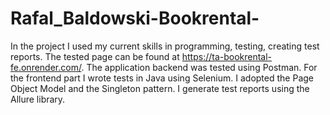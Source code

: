 # Rafal_Baldowski-Bookrental-
In the project I used my current skills in programming, testing, creating test reports. The tested page can be found at https://ta-bookrental-fe.onrender.com/. The application backend was tested using Postman. For the frontend part I wrote tests in Java using Selenium. I adopted the Page Object Model and the Singleton pattern. I generate test reports using the Allure library.

